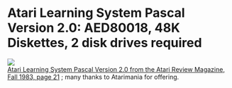 # Atari Learning System Pascal Version 2.0: AED80018, 48K Diskettes, 2 disk drives required  
  
![](attachments/Pascal_2.0.jpg)  
[Atari Learning System Pascal Version 2.0 from the Atari Review Magazine, Fall 1983, page 21](http://www.atarimania.com/catalog-atari-atari-usa-review-fall-83_415_8.html) ; many thanks to Atarimania for offering.  
  
